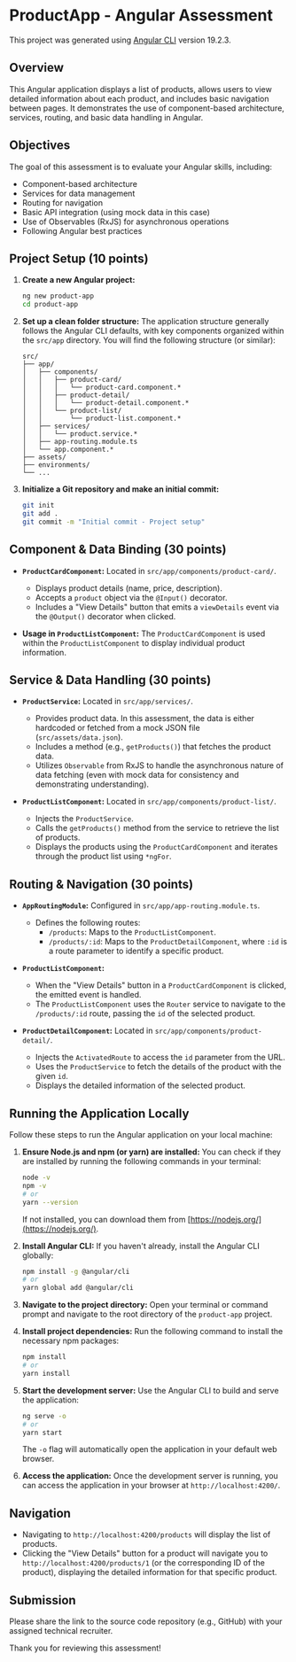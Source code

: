# ProductApp - Angular Assessment

This project was generated using [Angular CLI](https://github.com/angular/angular-cli) version 19.2.3.

## Overview

This Angular application displays a list of products, allows users to view detailed information about each product, and includes basic navigation between pages. It demonstrates the use of component-based architecture, services, routing, and basic data handling in Angular.

## Objectives

The goal of this assessment is to evaluate your Angular skills, including:

* Component-based architecture
* Services for data management
* Routing for navigation
* Basic API integration (using mock data in this case)
* Use of Observables (RxJS) for asynchronous operations
* Following Angular best practices

## Project Setup (10 points)

1.  **Create a new Angular project:**
    ```bash
    ng new product-app
    cd product-app
    ```

2.  **Set up a clean folder structure:**
    The application structure generally follows the Angular CLI defaults, with key components organized within the `src/app` directory. You will find the following structure (or similar):
    ```
    src/
    ├── app/
    │   ├── components/
    │   │   ├── product-card/
    │   │   │   └── product-card.component.*
    │   │   ├── product-detail/
    │   │   │   └── product-detail.component.*
    │   │   └── product-list/
    │   │       └── product-list.component.*
    │   ├── services/
    │   │   └── product.service.*
    │   ├── app-routing.module.ts
    │   └── app.component.*
    ├── assets/
    ├── environments/
    └── ...
    ```

3.  **Initialize a Git repository and make an initial commit:**
    ```bash
    git init
    git add .
    git commit -m "Initial commit - Project setup"
    ```

## Component & Data Binding (30 points)

* **`ProductCardComponent`:** Located in `src/app/components/product-card/`.
    * Displays product details (name, price, description).
    * Accepts a `product` object via the `@Input()` decorator.
    * Includes a "View Details" button that emits a `viewDetails` event via the `@Output()` decorator when clicked.

* **Usage in `ProductListComponent`:** The `ProductCardComponent` is used within the `ProductListComponent` to display individual product information.

## Service & Data Handling (30 points)

* **`ProductService`:** Located in `src/app/services/`.
    * Provides product data. In this assessment, the data is either hardcoded or fetched from a mock JSON file (`src/assets/data.json`).
    * Includes a method (e.g., `getProducts()`) that fetches the product data.
    * Utilizes `Observable` from RxJS to handle the asynchronous nature of data fetching (even with mock data for consistency and demonstrating understanding).

* **`ProductListComponent`:** Located in `src/app/components/product-list/`.
    * Injects the `ProductService`.
    * Calls the `getProducts()` method from the service to retrieve the list of products.
    * Displays the products using the `ProductCardComponent` and iterates through the product list using `*ngFor`.

## Routing & Navigation (30 points)

* **`AppRoutingModule`:** Configured in `src/app/app-routing.module.ts`.
    * Defines the following routes:
        * `/products`: Maps to the `ProductListComponent`.
        * `/products/:id`: Maps to the `ProductDetailComponent`, where `:id` is a route parameter to identify a specific product.
  
* **`ProductListComponent`:**
    * When the "View Details" button in a `ProductCardComponent` is clicked, the emitted event is handled.
    * The `ProductListComponent` uses the `Router` service to navigate to the `/products/:id` route, passing the `id` of the selected product.

* **`ProductDetailComponent`:** Located in `src/app/components/product-detail/`.
    * Injects the `ActivatedRoute` to access the `id` parameter from the URL.
    * Uses the `ProductService` to fetch the details of the product with the given `id`.
    * Displays the detailed information of the selected product.

## Running the Application Locally

Follow these steps to run the Angular application on your local machine:

1.  **Ensure Node.js and npm (or yarn) are installed:**
    You can check if they are installed by running the following commands in your terminal:
    ```bash
    node -v
    npm -v
    # or
    yarn --version
    ```
    If not installed, you can download them from [https://nodejs.org/](https://nodejs.org/).

2.  **Install Angular CLI:**
    If you haven't already, install the Angular CLI globally:
    ```bash
    npm install -g @angular/cli
    # or
    yarn global add @angular/cli
    ```

3.  **Navigate to the project directory:**
    Open your terminal or command prompt and navigate to the root directory of the `product-app` project.

4.  **Install project dependencies:**
    Run the following command to install the necessary npm packages:
    ```bash
    npm install
    # or
    yarn install
    ```

5.  **Start the development server:**
    Use the Angular CLI to build and serve the application:
    ```bash
    ng serve -o
    # or
    yarn start
    ```
    The `-o` flag will automatically open the application in your default web browser.

6.  **Access the application:**
    Once the development server is running, you can access the application in your browser at `http://localhost:4200/`.

## Navigation

* Navigating to `http://localhost:4200/products` will display the list of products.
* Clicking the "View Details" button for a product will navigate you to `http://localhost:4200/products/1` (or the corresponding ID of the product), displaying the detailed information for that specific product.

## Submission

Please share the link to the source code repository (e.g., GitHub) with your assigned technical recruiter.

Thank you for reviewing this assessment!
